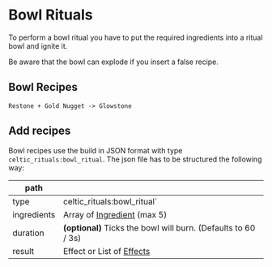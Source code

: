 # Bowl Rituals

To perform a bowl ritual you have to put the required ingredients into a ritual bowl
and ignite it.

Be aware that the bowl can explode if you insert a false recipe.

## Bowl Recipes

```
Restone + Gold Nugget -> Glowstone
```

## Add recipes

Bowl recipes use the build in JSON format with type `celtic_rituals:bowl_ritual`.
The json file has to be structured the following way:

| path | |
| --- | --- |
| type | celtic_rituals:bowl_ritual` |
| ingredients | Array of [Ingredient][ingredient-wiki] (max 5) |
| duration | **(optional)** Ticks the bowl will burn. (Defaults to 60 / 3s) |
| result | Effect or List of [Effects][effects] | 

[ingredient-wiki]: https://minecraft.gamepedia.com/Recipe
[effects]: effects.md
